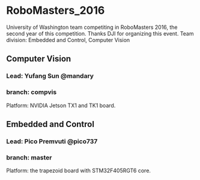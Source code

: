 # RoboMasters_2016
University of Washington team competiting in RoboMasters 2016, the second year of this competition. Thanks DJI for organizing this event. Team division: Embedded and Control, Computer Vision

## Computer Vision
### Lead: Yufang Sun @mandary
### branch: compvis
Platform: NVIDIA Jetson TX1 and TK1 board.

## Embedded and Control
### Lead: Pico Premvuti @pico737
### branch: master
Platform: the trapezoid board with STM32F405RGT6 core. 


